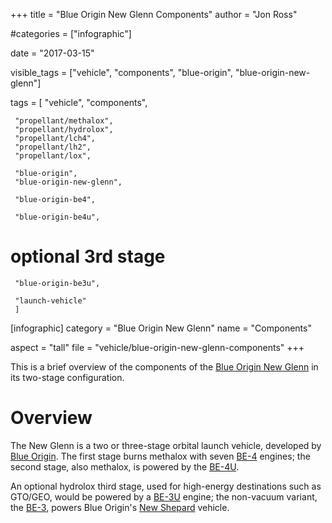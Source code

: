 +++
title = "Blue Origin New Glenn Components"
author = "Jon Ross"

#categories = ["infographic"]

date = "2017-03-15"

visible_tags = ["vehicle", "components", "blue-origin", "blue-origin-new-glenn"]

tags = [
     "vehicle",
     "components",

     "propellant/methalox",
     "propellant/hydrolox",
     "propellant/lch4",
     "propellant/lh2",
     "propellant/lox",
     
     "blue-origin",
     "blue-origin-new-glenn",
     
     "blue-origin-be4",
     
     "blue-origin-be4u",

# optional 3rd stage
     
     "blue-origin-be3u",

     "launch-vehicle"
     ]

[infographic]
category = "Blue Origin New Glenn"
name = "Components"

aspect = "tall"
file = "vehicle/blue-origin-new-glenn-components"
+++

This is a brief overview of the components of the
[Blue Origin New Glenn](/tags/blue-origin-new-glenn/) in its two-stage configuration.

<!--more-->

# Overview

The New Glenn is a two or three-stage orbital launch vehicle,
developed by [Blue Origin](/tags/blue-origin/). The first stage burns
methalox with seven [BE-4](/tags/blue-origin-be4) engines; the second
stage, also methalox, is powered by the
[BE-4U](/term/blue-origin-be4u).

An optional hydrolox third stage, used for high-energy destinations
such as GTO/GEO, would be powered by a [BE-3U](/tags/blue-origin-be3u)
engine; the non-vacuum variant, the [BE-3](/tags/blue-origin-be3),
powers Blue Origin's [New Shepard](/tags/blue-origin-new-shepard)
vehicle.
